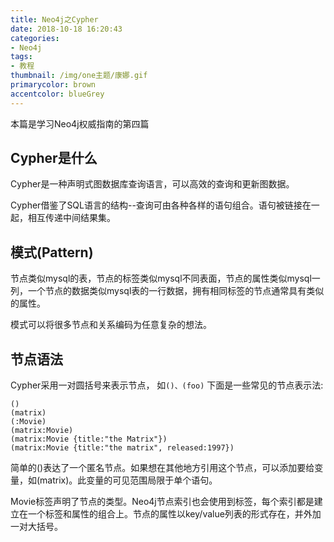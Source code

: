 ```yaml
---
title: Neo4j之Cypher
date: 2018-10-18 16:20:43
categories:
- Neo4j
tags: 
- 教程
thumbnail: /img/one主题/康娜.gif
primarycolor: brown
accentcolor: blueGrey
---
```


本篇是学习Neo4j权威指南的第四篇

## Cypher是什么

Cypher是一种声明式图数据库查询语言，可以高效的查询和更新图数据。

Cypher借鉴了SQL语言的结构--查询可由各种各样的语句组合。语句被链接在一起，相互传递中间结果集。

## 模式(Pattern)

节点类似mysql的表，节点的标签类似mysql不同表面，节点的属性类似mysql一列，一个节点的数据类似mysql表的一行数据，拥有相同标签的节点通常具有类似的属性。

模式可以将很多节点和关系编码为任意复杂的想法。

## 节点语法

Cypher采用一对圆括号来表示节点， 如`()、(foo)` 下面是一些常见的节点表示法:

```
()
(matrix)
(:Movie)
(matrix:Movie)
(matrix:Movie {title:"the Matrix"})
(matrix:Movie {title:"the matrix", released:1997})
```

简单的()表达了一个匿名节点。如果想在其他地方引用这个节点，可以添加要给变量，如(matrix)。此变量的可见范围局限于单个语句。

Movie标签声明了节点的类型。Neo4j节点索引也会使用到标签，每个索引都是建立在一个标签和属性的组合上。节点的属性以key/value列表的形式存在，并外加一对大括号。
